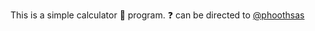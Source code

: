 This is a simple calculator :abacus: program. :question: can be directed to [@phoothsas](https://github.com/phoothsas)
